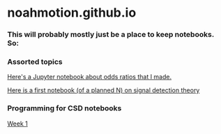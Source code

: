 # noahmotion.github.io

### This will probably mostly just be a place to keep notebooks. So:

### Assorted topics

[Here's a Jupyter notebook about odds ratios that I made.](https://noahmotion.github.io/odds_ratios.html)

[Here is a first notebook (of a planned N) on signal detection theory](https://noahmotion.github.io/Signal%20Detection%20Theory%2C%20Part%201.html)

### Programming for CSD notebooks

[Week 1](https://noahmotion.github.io/Programming%20for%20CSD%20w01.html)
